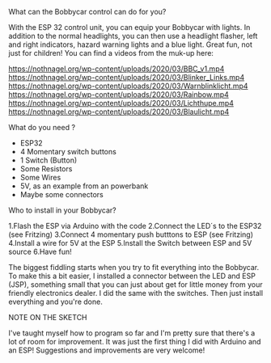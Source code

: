 What can the Bobbycar control can do for you?

With the ESP 32 control unit, you can equip your Bobbycar with lights. In addition to the normal headlights, you can then use a headlight flasher, left and right indicators, hazard warning lights and a blue light. Great fun, not just for children!
You can find a videos from the muk-up here:

https://nothnagel.org/wp-content/uploads/2020/03/BBC_v1.mp4
https://nothnagel.org/wp-content/uploads/2020/03/Blinker_Links.mp4
https://nothnagel.org/wp-content/uploads/2020/03/Warnblinklicht.mp4
https://nothnagel.org/wp-content/uploads/2020/03/Rainbow.mp4
https://nothnagel.org/wp-content/uploads/2020/03/Lichthupe.mp4
https://nothnagel.org/wp-content/uploads/2020/03/Blaulicht.mp4

What do you need ?
- ESP32
- 4 Momentary switch buttons
- 1 Switch (Button)
- Some Resistors
- Some Wires
- 5V, as an example from an powerbank
- Maybe some connectors

Who to install in your Bobbycar?

1.Flash the ESP via Arduino with the code
2.Connect the LED´s to the ESP32 (see Fritzing)
3.Connect 4 momentary push butttons to ESP (see Fritzing)
4.Install a wire for 5V at the ESP
5.Install the Switch between ESP and 5V source
6.Have fun!

The biggest fiddling starts when you try to fit everything into the Bobbycar. To make this a bit easier, I installed a connector between the LED and ESP (JSP), something small that you can just about get for little money from your friendly electronics dealer. I did the same with the switches. Then just install everything and you're done.


NOTE ON THE SKETCH

I've taught myself how to program so far and I'm pretty sure that there's a lot of room for improvement. It was just the first thing I did with Arduino and an ESP! Suggestions and improvements are very welcome!
